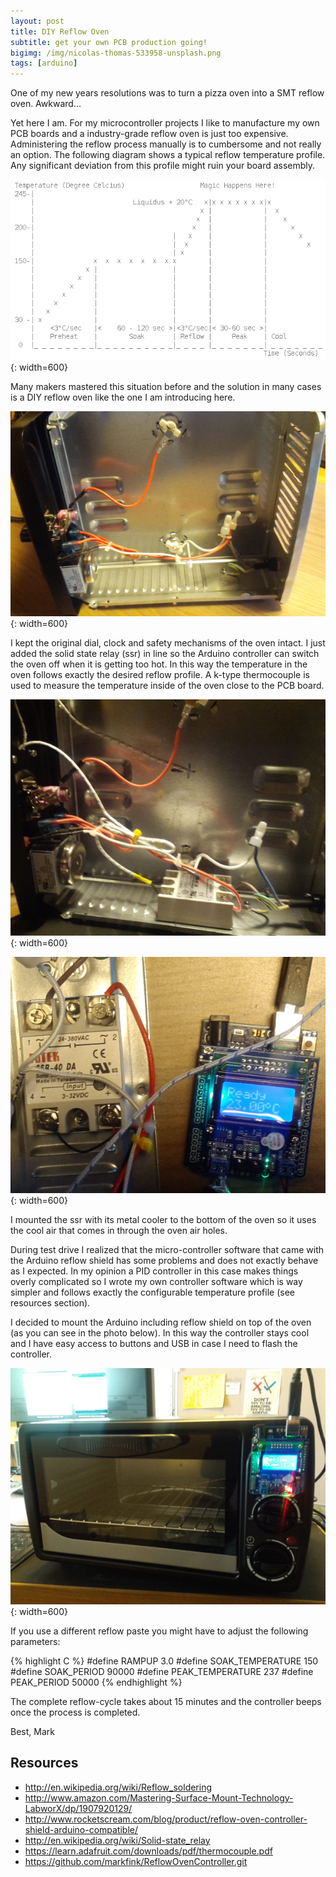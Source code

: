 ```yaml
---
layout: post
title: DIY Reflow Oven
subtitle: get your own PCB production going!
bigimg: /img/nicolas-thomas-533958-unsplash.png
tags: [arduino]
---
```


One of my new years resolutions was to turn a pizza oven into a SMT reflow oven. Awkward...

Yet here I am. For my microcontroller projects I like to manufacture my own PCB boards and a industry-grade reflow oven is just too expensive. Administering the reflow process manually is to cumbersome and not really an option. The following diagram shows a typical reflow temperature profile. Any significant deviation from this profile might ruin your board assembly.

![a typical reflow temperature profile](/media/diy_reflow_oven/reflow_profile.png){: width=600}

Many makers mastered this situation before and the solution in many cases is a DIY reflow oven like the one I am introducing here.

![opening up the pizza oven](/media/diy_reflow_oven/opening.png){: width=600}

I kept the original dial, clock and safety mechanisms of the oven intact. I just added the solid state relay (ssr) in line so the Arduino controller can switch the oven off when it is getting too hot. In this way the temperature in the oven follows exactly the desired reflow profile. A k-type thermocouple is used to measure the temperature inside of the oven close to the PCB board.

![adding a solid state relay](/media/diy_reflow_oven/adding_ssr.png){: width=600}

![testing the components](/media/diy_reflow_oven/test_drive.png){: width=600}

I mounted the ssr with its metal cooler to the bottom of the oven so it uses the cool air that comes in through the oven air holes.

During test drive I realized that the micro-controller software that came with the Arduino reflow shield has some problems and does not exactly behave as I expected. In my opinion a PID controller in this case makes things overly complicated so I wrote my own controller software which is way simpler and follows exactly the configurable temperature profile (see resources section).

I decided to mount the Arduino including reflow shield on top of the oven (as you can see in the photo below). In this way the controller stays cool and I have easy access to buttons and USB in case I need to flash the controller.

![reflow oven assembled](/media/diy_reflow_oven/assembled.png){: width=600}

If you use a different reflow paste you might have to adjust the following parameters:

{% highlight C %}
	#define RAMPUP 3.0
	#define SOAK_TEMPERATURE 150
	#define SOAK_PERIOD 90000
	#define PEAK_TEMPERATURE 237
	#define PEAK_PERIOD 50000
{% endhighlight %}

The complete reflow-cycle takes about 15 minutes and the controller beeps once the process is completed.

Best,
Mark


## Resources

* http://en.wikipedia.org/wiki/Reflow_soldering
* http://www.amazon.com/Mastering-Surface-Mount-Technology-LabworX/dp/1907920129/
* http://www.rocketscream.com/blog/product/reflow-oven-controller-shield-arduino-compatible/
* http://en.wikipedia.org/wiki/Solid-state_relay
* https://learn.adafruit.com/downloads/pdf/thermocouple.pdf
* https://github.com/markfink/ReflowOvenController.git

